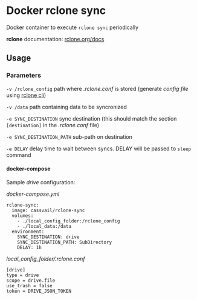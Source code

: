 [rclone-url]: https://rclone.org/
[rclone-docs-url]: https://rclone.org/docs/

# Docker rclone sync

Docker container to execute ```rclone sync``` periodically

**rclone** documentation: [rclone.org/docs][rclone-url]

## Usage

### Parameters

```-v /rclone_config``` path where _.rclone.conf_ is stored (generate _config file_ using [rclone cli][rclone-docs-url])

```-v /data``` path containing data to be syncronized

```-e SYNC_DESTINATION``` sync destination (this should match the section ```[destination]``` in the _.rclone.conf_ file)

```-e SYNC_DESTINATION_PATH``` sub-path on destination

```-e DELAY``` delay time to wait between syncs. DELAY will be passed to ```sleep``` command

#### docker-compose

Sample _drive_ configuration:

_docker-compose.yml_

```
rclone-sync:
  image: cassvail/rclone-sync
  volumes:
    - ./local_config_folder:/rclone_config
    - ./local_data:/data
  environment:
    SYNC_DESTINATION: drive
    SYNC_DESTINATION_PATH: SubDirectory
    DELAY: 1h
```

_local_config_folder/.rclone.conf_

```
[drive]
type = drive
scope = drive.file
use_trash = false
token = DRIVE_JSON_TOKEN
```